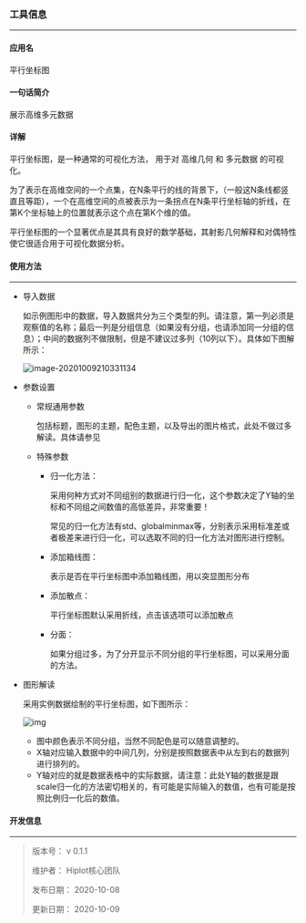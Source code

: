 ### 工具信息 

---

#### 应用名

平行坐标图



#### 一句话简介

展示高维多元数据



#### 详解

平行坐标图，是一种通常的可视化方法， 用于对 高维几何 和 多元数据 的可视化。

为了表示在高维空间的一个点集，在N条平行的线的背景下，（一般这N条线都竖直且等距），一个在高维空间的点被表示为一条拐点在N条平行坐标轴的折线，在第K个坐标轴上的位置就表示这个点在第K个维的值。

平行坐标图的一个显著优点是其具有良好的数学基础，其射影几何解释和对偶特性使它很适合用于可视化数据分析。



#### 使用方法

---

- 导入数据

  如示例图形中的数据，导入数据共分为三个类型的列。请注意，第一列必须是观察值的名称；最后一列是分组信息（如果没有分组，也请添加同一分组的信息）；中间的数据列不做限制，但是不建议过多列（10列以下）。具体如下图解所示：

  ![image-20201009210331134](https://s1.ax1x.com/2020/10/09/0ryhJe.png)

- 参数设置

  - 常规通用参数

    包括标题，图形的主题，配色主题，以及导出的图片格式，此处不做过多解读。具体请参见

    [Hiplot官方使用说明]: https://hiplot.com.cn/docs/

  - 特殊参数

    - 归一化方法：

      采用何种方式对不同组别的数据进行归一化，这个参数决定了Y轴的坐标和不同组之间数值的高低差异，非常重要！

      常见的归一化方法有std、globalminmax等，分别表示采用标准差或者极差来进行归一化，可以选取不同的归一化方法对图形进行控制。

    - 添加箱线图：

      表示是否在平行坐标图中添加箱线图，用以突显图形分布

    - 添加散点：

      平行坐标图默认采用折线，点击该选项可以添加散点

    - 分面：

      如果分组过多，为了分开显示不同分组的平行坐标图，可以采用分面的方法。

- 图形解读

  采用实例数据绘制的平行坐标图，如下图所示：

  ![img](https://s1.ax1x.com/2020/10/09/0rc3Bq.png)

  - 图中颜色表示不同分组，当然不同配色是可以随意调整的。
  - X轴对应输入数据中的中间几列，分别是按照数据表中从左到右的数据列进行排列的。
  - Y轴对应的就是数据表格中的实际数据，请注意：此处Y轴的数据是跟scale归一化的方法密切相关的，有可能是实际输入的数值，也有可能是按照比例归一化后的数值。



#### 开发信息

---

> 版本号： v 0.1.1
>
> 维护者： Hiplot核心团队
>
> 发布日期： 2020-10-08
>
> 更新日期： 2020-10-09